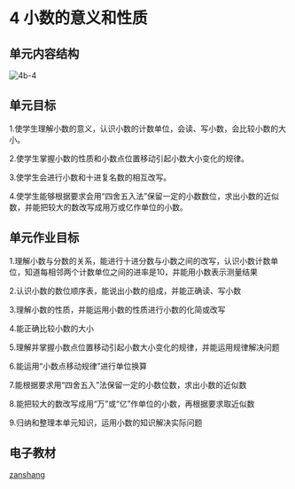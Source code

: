 # 4 小数的意义和性质

## 单元内容结构

![4b-4](https://r2.edui123.com/2023/04/4b-4.png)

## 单元目标

1.使学生理解小数的意义，认识小数的计数单位，会读、写小数，会比较小数的大小。

2.使学生掌握小数的性质和小数点位置移动引起小数大小变化的规律。

3.使学生会进行小数和十进复名数的相互改写。

4.使学生能够根据要求会用“四舍五入法”保留一定的小数数位，求出小数的近似数，并能把较大的数改写成用万或亿作单位的小数。

## 单元作业目标

1.理解小数与分数的关系，能进行十进分数与小数之间的改写，认识小数计数单位，知道每相邻两个计数单位之间的进率是10，并能用小数表示测量结果

2.认识小数的数位顺序表，能说出小数的组成，并能正确读、写小数

3.理解小数的性质，并能运用小数的性质进行小数的化简或改写

4.能正确比较小数的大小

5.理解并掌握小数点位置移动引起小数大小变化的规律，并能运用规律解决问题

6.能运用“小数点移动规律”进行单位换算

7.能根据要求用“四舍五入”法保留一定的小数位数，求出小数的近似数

8.能把较大的数改写成用“万”或“亿”作单位的小数，再根据要求取近似数

9.归纳和整理本单元知识，运用小数的知识解决实际问题

## 电子教材

<Epep grade="xxsx4b" :pep="1221001402131" :pages="32" :paged="56" ></Epep>

[zanshang](../res/zanshang.md ':include')